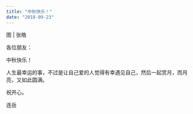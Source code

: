 ```yaml
---
title: "中秋快乐！"
date: "2018-09-23"
---
```


图 | 张皓

各位朋友：

中秋快乐！

人生最幸运的事，不过是让自己爱的人觉得有幸遇见自己，然后一起赏月，而月亮，又如此圆满。

祝开心。

连岳
